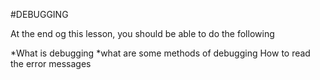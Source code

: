 #DEBUGGING

At the end og this lesson, you should be able to do the following

*What is debugging
*what are some methods of debugging
How to read the error messages

